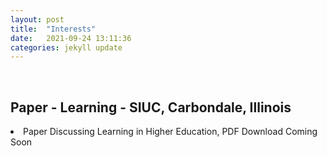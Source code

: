 ```yaml
---
layout: post
title:  "Interests"
date:   2021-09-24 13:11:36
categories: jekyll update
---
```

<br>

Paper - Learning - SIUC, Carbondale, Illinois  
---
<li>Paper Discussing Learning in Higher Education, PDF Download Coming Soon </li>

<br>
